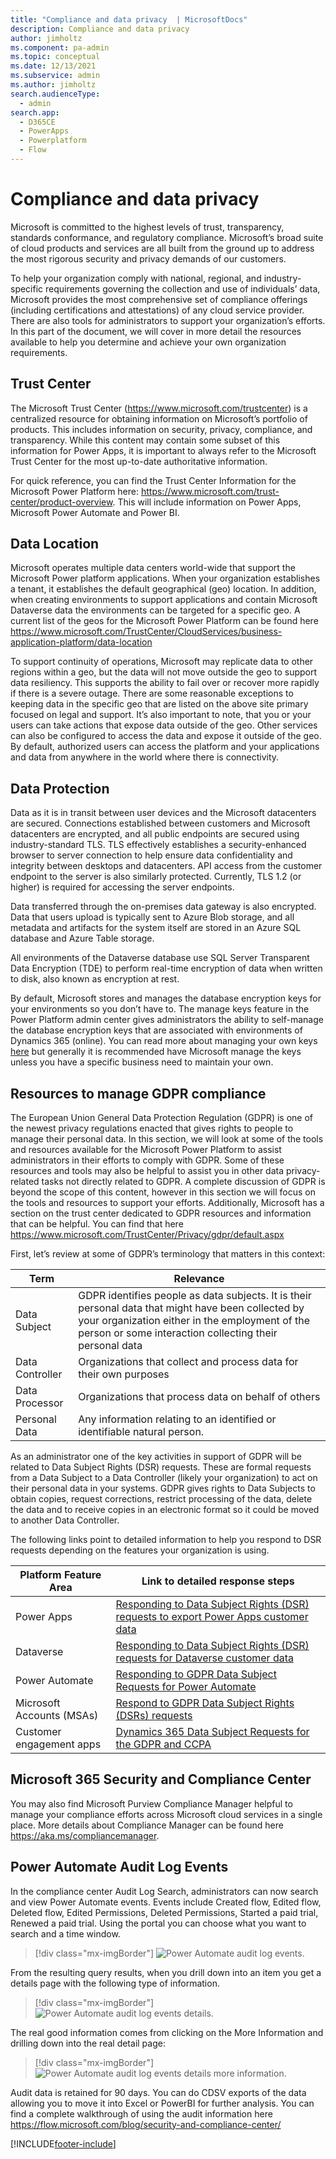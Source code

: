 ```yaml
---
title: "Compliance and data privacy  | MicrosoftDocs"
description: Compliance and data privacy
author: jimholtz
ms.component: pa-admin
ms.topic: conceptual
ms.date: 12/13/2021
ms.subservice: admin
ms.author: jimholtz
search.audienceType: 
  - admin
search.app:
  - D365CE
  - PowerApps
  - Powerplatform
  - Flow
---
```

# Compliance and data privacy

Microsoft is committed to the highest levels of trust, transparency, standards conformance, and regulatory compliance. Microsoft’s broad suite of cloud products and services are all built from the ground up to address the most rigorous security and privacy demands of our customers.

To help your organization comply with national, regional, and industry-specific requirements governing the collection and use of individuals’ data, Microsoft provides the most comprehensive set of compliance offerings (including certifications and attestations) of any cloud service provider. There are also tools for administrators to support your organization’s efforts. In this part of the document, we will cover in more detail the resources available to help you determine and achieve your own organization requirements.

## Trust Center

The Microsoft Trust Center (https://www.microsoft.com/trustcenter) is a centralized resource for obtaining information on Microsoft’s portfolio of products. This includes information on security, privacy, compliance, and transparency. While this content may contain some subset of this information for Power Apps, it is important to always refer to the Microsoft Trust Center for the most up-to-date authoritative information.

For quick reference, you can find the Trust Center Information for the Microsoft Power Platform here: https://www.microsoft.com/trust-center/product-overview. This will include information on Power Apps, Microsoft Power Automate and Power BI.

## Data Location

Microsoft operates multiple data centers world-wide that support the Microsoft Power platform applications. When your organization establishes a tenant, it establishes the default geographical (geo) location. In addition, when creating environments to support applications and contain Microsoft Dataverse data the environments can be targeted for a specific geo. A current list of the geos for the Microsoft Power Platform can be found here https://www.microsoft.com/TrustCenter/CloudServices/business-application-platform/data-location

To support continuity of operations, Microsoft may replicate data to other regions within a geo, but the data will not move outside the geo to support data resiliency. This supports the ability to fail over or recover more rapidly if there is a severe outage. There are some reasonable exceptions to keeping data in the specific geo that are listed on the above site primary focused on legal and support. It’s also important to note, that you or your users can take actions that expose data outside of the geo. Other
services can also be configured to access the data and expose it outside of the geo. By default, authorized users can access the platform and your applications and data from anywhere in the world where there is connectivity.

## Data Protection

Data as it is in transit between user devices and the Microsoft datacenters are secured. Connections established between customers and Microsoft datacenters are encrypted, and all public endpoints are secured using industry-standard TLS. TLS effectively establishes a security-enhanced browser to server connection to help ensure data confidentiality and integrity between desktops and datacenters. API access from the customer endpoint to the server is also similarly protected. Currently, TLS 1.2 (or higher) is required for accessing the server endpoints.

Data transferred through the on-premises data gateway is also encrypted. Data that users upload is typically sent to Azure Blob storage, and all metadata and artifacts for the system itself are stored in an Azure SQL database and Azure Table storage.

All environments of the Dataverse database use SQL Server Transparent Data Encryption (TDE) to perform real-time encryption of data when written to disk, also known as encryption at rest.

By default, Microsoft stores and manages the database encryption keys for your environments so you don’t have to. The manage keys feature in the Power Platform admin center gives administrators the ability to self-manage the database encryption keys that are associated with environments of Dynamics 365 (online). You can read more about managing your own keys [here](manage-encryption-key.md) but generally it is recommended have Microsoft manage the keys unless you have a specific business need to maintain your own.

## Resources to manage GDPR compliance

The European Union General Data Protection Regulation (GDPR) is one of the newest privacy regulations enacted that gives rights to people to manage their personal data. In this section, we will look at some of the tools and resources available for the Microsoft Power Platform to assist administrators in their efforts to comply with GDPR. Some of these resources and tools may also be helpful to assist you in other data privacy-related tasks not directly related to GDPR. A complete discussion of GDPR is beyond the scope of this content, however in this section we will focus on the tools and resources to support your efforts. Additionally, Microsoft has a section on the trust center dedicated to GDPR resources and information that can be helpful. You can find that here https://www.microsoft.com/TrustCenter/Privacy/gdpr/default.aspx

First, let’s review at some of GDPR’s terminology that matters in this context:

|Term  |Relevance  |
|---------|---------|
|Data Subject     | GDPR identifies people as data subjects. It is their personal data that might have been collected by your organization either in the employment of the person or some interaction collecting their personal data        |
|Data Controller     |Organizations that collect and process data for their own purposes         |
|Data Processor     | Organizations that process data on behalf of others        |
|Personal Data     | Any information relating to an identified or identifiable natural person.        |

As an administrator one of the key activities in support of GDPR will be related to Data Subject Rights (DSR) requests. These are formal requests from a Data Subject to a Data Controller (likely your organization) to act on their personal data in your systems. GDPR gives rights to Data Subjects to obtain copies, request corrections, restrict processing of the data, delete the data and to receive copies in an electronic format so it could be moved to another Data Controller.

The following links point to detailed information to help you respond to DSR requests depending on the features your organization is using.

|Platform Feature Area  |Link to detailed response steps  |
|---------|---------|
|Power Apps  |  [Responding to Data Subject Rights (DSR) requests to export Power Apps customer data](powerapps-gdpr-export-dsr.md)      |
|Dataverse     |  [Responding to Data Subject Rights (DSR) requests for Dataverse customer data](common-data-service-gdpr-dsr-guide.md)     |
|Power Automate    | [Responding to GDPR Data Subject Requests for Power Automate](/power-automate/gdpr-dsr-summary)       | 
|Microsoft Accounts (MSAs)     | [Respond to GDPR Data Subject Rights (DSRs) requests](/power-automate/gdpr-dsr-summary-msa)       | 
|Customer engagement apps     | [Dynamics 365 Data Subject Requests for the GDPR and CCPA](/compliance/regulatory/gdpr-dsr-Dynamics365?view=o365-worldwide)        | 

## Microsoft 365 Security and Compliance Center

You may also find Microsoft Purview Compliance Manager helpful to manage your compliance efforts across Microsoft cloud services in a single place. More details about Compliance Manager can be found here https://aka.ms/compliancemanager.

## Power Automate Audit Log Events

In the compliance center Audit Log Search, administrators can now search and view Power Automate events. Events include Created flow, Edited flow, Deleted flow, Edited Permissions, Deleted Permissions, Started a paid trial, Renewed a paid trial. Using the portal you can choose what you want to search and a time window.

> [!div class="mx-imgBorder"] 
> ![Power Automate audit log events.](media/flow-audit-log-events.png "Power Automate audit log events")

From the resulting query results, when you drill down into an item you get a details page with the following type of information.

> [!div class="mx-imgBorder"] 
> ![Power Automate audit log events details.](media/flow-audit-log-events-detail.png "Power Automate audit log events details")

The real good information comes from clicking on the More Information and drilling down into the real detail page:

> [!div class="mx-imgBorder"] 
> ![Power Automate audit log events details more information.](media/flow-audit-log-events-detail-information.png "Power Automate audit log events details more information")

Audit data is retained for 90 days. You can do CDSV exports of the data allowing you to move it into Excel or PowerBI for further analysis. You can find a complete walkthrough of using the audit information here https://flow.microsoft.com/blog/security-and-compliance-center/


[!INCLUDE[footer-include](../includes/footer-banner.md)]
